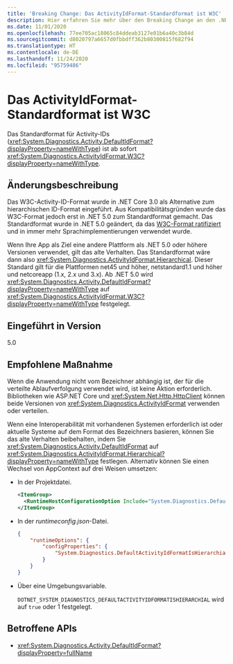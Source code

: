 ```yaml
---
title: 'Breaking Change: Das ActivityIdFormat-Standardformat ist W3C'
description: Hier erfahren Sie mehr über den Breaking Change an den .NET-Kernbibliotheken in .NET 5.0, durch den ActivityIdFormat nun standardmäßig W3C lautet.
ms.date: 11/01/2020
ms.openlocfilehash: 77ee705ac18065c84ddeab3127e01b6a40c3b84d
ms.sourcegitcommit: d8020797a6657d0fbbdff362b80300815f682f94
ms.translationtype: HT
ms.contentlocale: de-DE
ms.lasthandoff: 11/24/2020
ms.locfileid: "95759486"
---
```

# <a name="default-activityidformat-is-w3c"></a>Das ActivityIdFormat-Standardformat ist W3C

Das Standardformat für Activity-IDs (<xref:System.Diagnostics.Activity.DefaultIdFormat?displayProperty=nameWithType>) ist ab sofort <xref:System.Diagnostics.ActivityIdFormat.W3C?displayProperty=nameWithType>.

## <a name="change-description"></a>Änderungsbeschreibung

Das W3C-Activity-ID-Format wurde in .NET Core 3.0 als Alternative zum hierarchischen ID-Format eingeführt. Aus Kompatibilitätsgründen wurde das W3C-Format jedoch erst in .NET 5.0 zum Standardformat gemacht. Das Standardformat wurde in .NET 5.0 geändert, da das [W3C-Format ratifiziert](https://www.w3.org/TR/trace-context/) und in immer mehr Sprachimplementierungen verwendet wurde.

Wenn Ihre App als Ziel eine andere Plattform als .NET 5.0 oder höhere Versionen verwendet, gilt das alte Verhalten. Das Standardformat wäre dann also <xref:System.Diagnostics.ActivityIdFormat.Hierarchical>. Dieser Standard gilt für die Plattformen net45 und höher, netstandard1.1 und höher und netcoreapp (1.x, 2.x und 3.x). Ab .NET 5.0 wird <xref:System.Diagnostics.Activity.DefaultIdFormat?displayProperty=nameWithType> auf <xref:System.Diagnostics.ActivityIdFormat.W3C?displayProperty=nameWithType> festgelegt.

## <a name="version-introduced"></a>Eingeführt in Version

5.0

## <a name="recommended-action"></a>Empfohlene Maßnahme

Wenn die Anwendung nicht vom Bezeichner abhängig ist, der für die verteilte Ablaufverfolgung verwendet wird, ist keine Aktion erforderlich. Bibliotheken wie ASP.NET Core und <xref:System.Net.Http.HttpClient> können beide Versionen von <xref:System.Diagnostics.ActivityIdFormat> verwenden oder verteilen.

Wenn eine Interoperabilität mit vorhandenen Systemen erforderlich ist oder aktuelle Systeme auf dem Format des Bezeichners basieren, können Sie das alte Verhalten beibehalten, indem Sie <xref:System.Diagnostics.Activity.DefaultIdFormat> auf <xref:System.Diagnostics.ActivityIdFormat.Hierarchical?displayProperty=nameWithType> festlegen. Alternativ können Sie einen Wechsel von AppContext auf drei Weisen umsetzen:

- In der Projektdatei.

  ```xml
  <ItemGroup>
    <RuntimeHostConfigurationOption Include="System.Diagnostics.DefaultActivityIdFormatIsHierarchial" Value="true" />
  </ItemGroup>
  ```

- In der *runtimeconfig.json*-Datei.

  ```json
  {
      "runtimeOptions": {
          "configProperties": {
              "System.Diagnostics.DefaultActivityIdFormatIsHierarchial": true
          }
      }
  }
  ```

- Über eine Umgebungsvariable.

  `DOTNET_SYSTEM_DIAGNOSTICS_DEFAULTACTIVITYIDFORMATISHIERARCHIAL` wird auf `true` oder 1 festgelegt.

## <a name="affected-apis"></a>Betroffene APIs

- <xref:System.Diagnostics.Activity.DefaultIdFormat?displayProperty=fullName>

<!--

### Category

Core .NET libraries

### Affected APIs

- `P:System.Diagnostics.Activity.DefaultIdFormat`

-->
